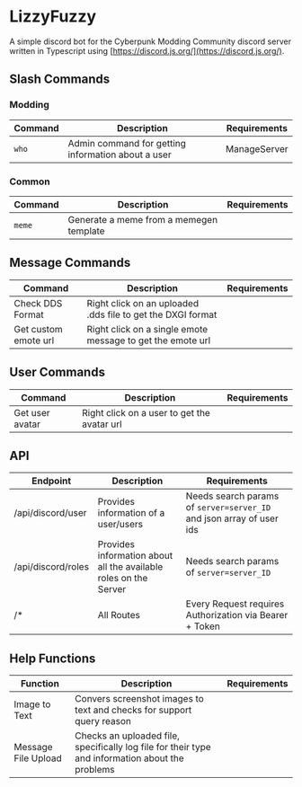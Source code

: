 # LizzyFuzzy

A simple discord bot for the Cyberpunk Modding Community discord server written in Typescript using [https://discord.js.org/](https://discord.js.org/).

## Slash Commands

### Modding

| Command | Description                                        | Requirements |
| ------- | -------------------------------------------------- | ------------ |
| `who`   | Admin command for getting information about a user | ManageServer |

### Common

| Command | Description                             | Requirements |
| ------- | --------------------------------------- | ------------ |
| `meme`  | Generate a meme from a memegen template |              |

## Message Commands

| Command              | Description                                                 | Requirements |
| -------------------- | ----------------------------------------------------------- | ------------ |
| Check DDS Format     | Right click on an uploaded .dds file to get the DXGI format |              |
| Get custom emote url | Right click on a single emote message to get the emote url  |              |

## User Commands

| Command         | Description                                 | Requirements |
| --------------- | ------------------------------------------- | ------------ |
| Get user avatar | Right click on a user to get the avatar url |              |

## API

| Endpoint           | Description                                                      | Requirements                                                         |
| ------------------ | ---------------------------------------------------------------- | -------------------------------------------------------------------- |
| /api/discord/user  | Provides information of a user/users                             | Needs search params of `server=server_ID` and json array of user ids |
| /api/discord/roles | Provides information about all the available roles on the Server | Needs search params of `server=server_ID`                            |
| /\*                | All Routes                                                       | Every Request requires Authorization via Bearer + Token              |

## Help Functions

| Function            | Description                                                                                      | Requirements |
| ------------------- | ------------------------------------------------------------------------------------------------ | ------------ |
| Image to Text       | Convers screenshot images to text and checks for support query reason                            |              |
| Message File Upload | Checks an uploaded file, specifically log file for their type and information about the problems |              |
